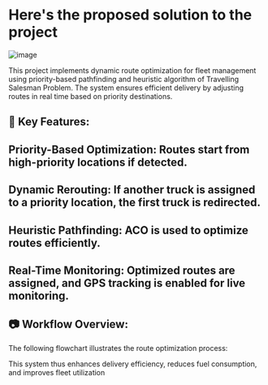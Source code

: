 # Here's the proposed solution to the project
![image](https://github.com/user-attachments/assets/1c352bbf-b919-4521-99fe-16f6a5943419)

This project implements dynamic route optimization for fleet management using priority-based pathfinding and heuristic algorithm of Travelling Salesman Problem. The system ensures efficient delivery by adjusting routes in real time based on priority destinations.

## 📌 Key Features:

## Priority-Based Optimization: Routes start from high-priority locations if detected.

## Dynamic Rerouting: If another truck is assigned to a priority location, the first truck is redirected.

## Heuristic Pathfinding: ACO is used to optimize routes efficiently.

## Real-Time Monitoring: Optimized routes are assigned, and GPS tracking is enabled for live monitoring.

## 📷 Workflow Overview:
The following flowchart illustrates the route optimization process:

This system thus enhances delivery efficiency, reduces fuel consumption, and improves fleet utilization
